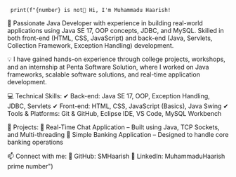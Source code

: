 
     print(f"{number} is not👋 Hi, I'm Muhammadu Haarish!
🚀 Passionate Java Developer with experience in building real-world applications using Java SE 17, OOP concepts, JDBC, and MySQL. Skilled in both front-end (HTML, CSS, JavaScript) and back-end (Java, Servlets, Collection Framework, Exception Handling) development.

💡 I have gained hands-on experience through college projects, workshops, and an internship at Penta Software Solution, where I worked on Java frameworks, scalable software solutions, and real-time application development.

💻 Technical Skills:
✔ Back-end: Java SE 17, OOP, Exception Handling, JDBC, Servlets
✔ Front-end: HTML, CSS, JavaScript (Basics), Java Swing
✔ Tools & Platforms: Git & GitHub, Eclipse IDE, VS Code, MySQL Workbench

📌 Projects:
🔹 Real-Time Chat Application – Built using Java, TCP Sockets, and Multi-threading 
🔹 Simple Banking Application – Designed to handle core banking operations

📫 Connect with me:
🔗 GitHub: SMHaarish
🔗 LinkedIn: MuhammaduHaarish prime number")






